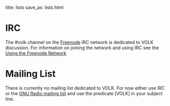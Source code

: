 title: lists
save_as: lists.html

# IRC

The \#volk channel on the [Freenode](http://www.freenode.net/) IRC network is
dedicated to VOLK discussion.  For information on joining the network and using
IRC see the [Using the Freenode Network](http://www.freenode.net/using_the_network.shtml)

# Mailing List

There is currently no mailing list dedicated to VOLK. For now either use IRC or
the [GNU Radio mailing list](http://gnuradio.org/redmine/projects/gnuradio/wiki/MailingLists)
and use the predicate \[VOLK\] in  your subject line.
